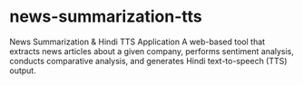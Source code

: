 # news-summarization-tts
News Summarization &amp; Hindi TTS Application A web-based tool that extracts news articles about a given company, performs sentiment analysis, conducts comparative analysis, and generates Hindi text-to-speech (TTS) output.
